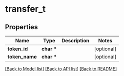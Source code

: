 # transfer_t

## Properties
Name | Type | Description | Notes
------------ | ------------- | ------------- | -------------
**token_id** | **char \*** |  | [optional] 
**token_name** | **char \*** |  | [optional] 

[[Back to Model list]](../README.md#documentation-for-models) [[Back to API list]](../README.md#documentation-for-api-endpoints) [[Back to README]](../README.md)


